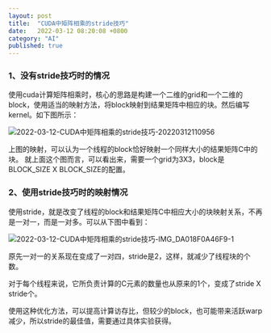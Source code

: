 ```yaml
---
layout: post
title:  "CUDA中矩阵相乘的stride技巧"
date:   2022-03-12 08:20:08 +0800
category: "AI"
published: true
---
```


### 1、没有stride技巧时的情况
使用cuda计算矩阵相乘时，核心的思路是构建一个二维的grid和一个二维的block，使用适当的映射方法，将block映射到结果矩阵中相应的块。然后编写kernel。如下图所示：

![2022-03-12-CUDA中矩阵相乘的stride技巧-20220312110956](https://cdn.jsdelivr.net/gh/liwenju0/blog_pictures@main/pics/2022-03-12-CUDA中矩阵相乘的stride技巧-20220312110956.png)

上图的映射，可以认为一个线程的block恰好映射一个同样大小的结果矩阵C中的块。
就上面这个图而言，可以看出来，需要一个grid为3X3，block是BLOCK_SIZE X BLOCK_SIZE的配置。

### 2、使用stride技巧时的映射情况
使用stride，就是改变了线程的block和结果矩阵C中相应大小的块映射关系，不再是一对一，而是一对多。可以从下图中看到：

![2022-03-12-CUDA中矩阵相乘的stride技巧-IMG_DA018F0A46F9-1](https://cdn.jsdelivr.net/gh/liwenju0/blog_pictures@main/pics/2022-03-12-CUDA中矩阵相乘的stride技巧-IMG_DA018F0A46F9-1.jpeg)

原先一对一的关系现在变成了一对四，stride是2，这样，就减少了线程块的个数。

对于每个线程来说，它所负责计算的C元素的数量也从原来的1个，变成了stride X stride个。


使用这种优化方法，可以提高计算访存比，但较少的block，也可能带来活跃warp减少，所以stride的最佳值，需要通过具体实验获得。


